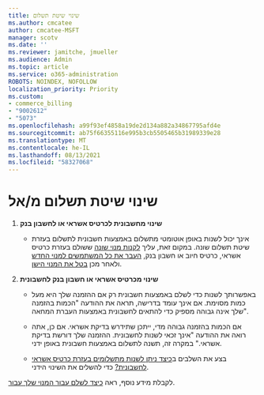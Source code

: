 ```yaml
---
title: שינוי שיטת תשלום
ms.author: cmcatee
author: cmcatee-MSFT
manager: scotv
ms.date: ''
ms.reviewer: jamitche, jmueller
ms.audience: Admin
ms.topic: article
ms.service: o365-administration
ROBOTS: NOINDEX, NOFOLLOW
localization_priority: Priority
ms.custom:
- commerce_billing
- "9002612"
- "5073"
ms.openlocfilehash: a99f93ef4858a19de2d134a882a34867795afd4e
ms.sourcegitcommit: ab75f66355116e995b3cb5505465b31989339e28
ms.translationtype: MT
ms.contentlocale: he-IL
ms.lasthandoff: 08/13/2021
ms.locfileid: "58327068"
---
```

# <a name="change-payment-method-fromto"></a>שינוי שיטת תשלום מ/אל

1. **שינוי מחשבונית לכרטיס אשראי או לחשבון בנק**

    - אינך יכול לשנות באופן אוטומטי מתשלום באמצעות חשבונית לתשלום בעזרת שיטת תשלום שונה. במקום זאת, עליך [לקנות מנוי שונה](https://docs.microsoft.com/microsoft-365/commerce/try-or-buy-microsoft-365#buy-a-different-subscription) ששולם בעזרת כרטיס אשראי, כרטיס חיוב או חשבון בנק, [העבר את כל המשתמשים למנוי החדש](https://docs.microsoft.com/microsoft-365/commerce/subscriptions/move-users-different-subscription) ולאחר מכן [בטל את המנוי הישן](https://docs.microsoft.com/microsoft-365/commerce/subscriptions/cancel-your-subscription).

2. **שינוי מכרטיס אשראי או חשבון בנק לחשבונית**

    - באפשרותך לשנות כדי לשלם באמצעות חשבונית רק אם ההזמנה שלך היא מעל כמות מסוימת. אם אינך עומד בדרישה, תראה את ההודעה "הכמות בהזמנה שלך אינה גבוהה מספיק כדי להתאים לחשבונית באמצעות העברת המחאה".

    - אם הכמות בהזמנה גבוהה מדי, ייתכן שתידרש בדיקת אשראי. אם כן, אתה רואה את ההודעה "אינך זכאי לשנות לחשבונית. ההזמנה שלך דורשת בדיקת אשראי." במקרה זה, תשנה לתשלום באמצעות חשבונית באופן ידני.

    - בצע את השלבים ב[כיצד ניתן לשנות מתשלומים בעזרת כרטיס אשראי לחשבונית?](how-do-i-change-from-credit-card-payments-to-invoice.md) כדי להשלים את השינוי הידני.

לקבלת מידע נוסף, ראה [כיצד לשלם עבור המנוי שלך עבור](https://docs.microsoft.com/microsoft-365/commerce/billing-and-payments/pay-for-your-subscription).
